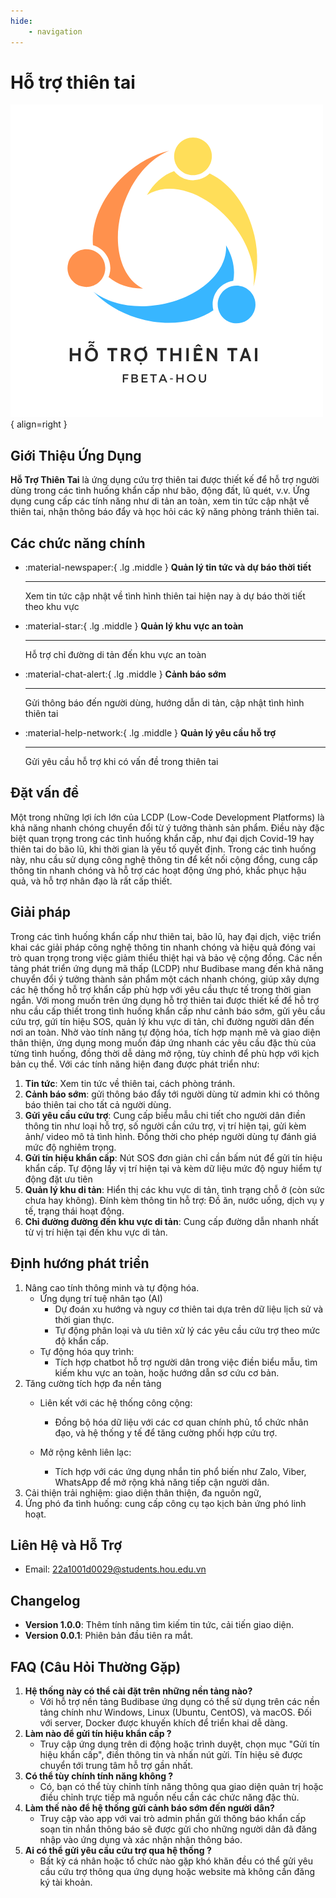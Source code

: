 ```yaml
---
hide:
    - navigation
---
```

# Hỗ trợ thiên tai

![Image title](assets/logo.png){ align=right }

## Giới Thiệu Ứng Dụng
**Hỗ Trợ Thiên Tai** là ứng dụng cứu trợ thiên tai được thiết kế để hỗ trợ người dùng trong các tình huống khẩn cấp như bão, động đất, lũ quét, v.v. Ứng dụng cung cấp các tính năng như di tản an toàn, xem tin tức cập nhật về thiên tai, nhận thông báo đẩy và học hỏi các kỹ năng phòng tránh thiên tai.
## Các chức năng chính 
<div class="grid cards" markdown>

-   :material-newspaper:{ .lg .middle } __Quản lý tin tức và dự báo thời tiết__

    ---

    Xem tin tức cập nhật về tình hình thiên tai hiện nay à dự báo thời tiết theo khu vực

-   :material-star:{ .lg .middle } __Quản lý khu vực an toàn__

    ---

    Hỗ trợ chỉ đường di tản đến khu vực an toàn




-   :material-chat-alert:{ .lg .middle } __Cảnh báo sớm__

    ---

    Gửi thông báo đến người dùng, hướng dẫn di tản, cập nhật tình hình thiên tai


-   :material-help-network:{ .lg .middle } __Quản lý yêu cầu hỗ trợ__

    ---

    Gửi yêu cầu hỗ trợ khi có vấn đề trong thiên tai 


</div>

## Đặt vấn đề 
Một trong những lợi ích lớn của LCDP (Low-Code Development Platforms) là khả năng nhanh chóng chuyển đổi từ ý tưởng thành sản phẩm. Điều này đặc biệt quan trọng trong các tình huống khẩn cấp, như đại dịch Covid-19 hay thiên tai do bão lũ, khi thời gian là yếu tố quyết định. Trong các tình huống này, nhu cầu sử dụng công nghệ thông tin để kết nối cộng đồng, cung cấp thông tin nhanh chóng và hỗ trợ các hoạt động ứng phó, khắc phục hậu quả, và hỗ trợ nhân đạo là rất cấp thiết.
## Giải pháp
Trong các tình huống khẩn cấp như thiên tai, bão lũ, hay đại dịch, việc triển khai các giải pháp công nghệ thông tin nhanh chóng và hiệu quả đóng vai trò quan trọng trong việc giảm thiểu thiệt hại và bảo vệ cộng đồng. Các nền tảng phát triển ứng dụng mã thấp (LCDP) như Budibase mang đến khả năng chuyển đổi ý tưởng thành sản phẩm một cách nhanh chóng, giúp xây dựng các hệ thống hỗ trợ khẩn cấp phù hợp với yêu cầu thực tế trong thời gian ngắn.
Với mong muốn trên ứng dụng hỗ trợ thiên tai được thiết kế để hỗ trợ nhu cầu cấp thiết trong tình huống khẩn cấp như cảnh báo sớm, gửi yêu cầu cứu trợ, gứi tín hiệu SOS, quản lý khu vực di tản, chỉ đường người dân đến nơi an toàn. Nhờ vào tính năng tự động hóa, tích hợp mạnh mẽ và giao diện thân thiện, ứng dụng mong muốn đáp ứng nhanh các yêu cầu đặc thù của từng tình huống, đồng thời dễ dảng mở rộng, tùy chỉnh để phù hợp với kịch bản cụ thể. Với các tính năng hiện đang được phát triển như: 

1. **Tin tức**: Xem tin tức về thiên tai, cách phòng tránh. 
2. **Cảnh báo sớm**: gửi thông báo đẩy tới người dùng từ admin khi có thông báo thiên tai cho tất cả người dùng. 
3. **Gửi yêu cầu cứu trợ**: Cung cấp biểu mẫu chi tiết cho người dân điền thông tin như loại hỗ trợ, số người cần cứu trợ, vị trí hiện tại, gửi kèm ảnh/ video mô tả tình hình. Đồng thời cho phép người dùng tự đánh giá mức độ nghiêm trọng. 
4.  **Gửi tín hiệu khẩn cấp**: Nút SOS đơn giản chỉ cần bấm nút để gửi tín hiệu khẩn cấp. Tự động lấy vị trí hiện tại và kèm dữ liệu mức độ nguy hiểm tự động đặt ưu tiên 
5.  **Quản lý khu di tản**: Hiển thị các khu vực di tản, tình trạng chỗ ở (còn sức chưa hay không). Đính kèm thông tin hỗ trợ: Đồ ăn, nước uống, dịch vụ y tế, trạng thái hoạt động. 
6. **Chỉ đường đường đến khu vực di tản**: Cung cấp đường dẫn nhanh nhất từ vị trí hiện tại đến khu vực di tản. 


## Định hướng phát triển

1. Nâng cao tính thông minh và tự động hóa. 
    - Ứng dụng trí tuệ nhân tạo (AI)
        - Dự đoán xu hướng và nguy cơ thiên tai dựa trên dữ liệu lịch sử và thời gian thực.
        - Tự động phân loại và ưu tiên xử lý các yêu cầu cứu trợ theo mức độ khẩn cấp.
    - Tự động hóa quy trình: 
        - Tích hợp chatbot hỗ trợ người dân trong việc điền biểu mẫu, tìm kiếm khu vực an toàn, hoặc hướng dẫn sơ cứu cơ bản.
2. Tăng cường tích hợp đa nền tảng
    - Liên kết với các hệ thống công cộng:

        - Đồng bộ hóa dữ liệu với các cơ quan chính phủ, tổ chức nhân đạo, và hệ thống y tế để tăng cường phối hợp cứu trợ.

    - Mở rộng kênh liên lạc:

        - Tích hợp với các ứng dụng nhắn tin phổ biến như Zalo, Viber, WhatsApp để mở rộng khả năng tiếp cận người dân.
3. Cải thiện trải nghiệm: giao diện thân thiện, đa nguôn ngữ, 
4. Ứng phó đa tình huống: cung cấp công cụ tạo kịch bản ứng phó linh hoạt. 

## Liên Hệ và Hỗ Trợ
- Email: 22a1001d0029@students.hou.edu.vn

## Changelog
- **Version 1.0.0**: Thêm tính năng tìm kiếm tin tức, cải tiến giao diện.
- **Version 0.0.1**: Phiên bản đầu tiên ra mắt.

## FAQ (Câu Hỏi Thường Gặp)

1. **Hệ thống này có thể cài đặt trên những nền tảng nào?**
    - Với hỗ trợ nền tảng Budibase ứng dụng có thể sử dụng trên các nền tảng chính như Windows, Linux (Ubuntu, CentOS), và macOS. Đối với server, Docker được khuyến khích để triển khai dễ dàng.
2. **Làm nào để gửi tín hiệu khẩn cấp ?**
    - Truy cập ứng dụng trên di động hoặc trình duyệt, chọn mục "Gửi tín hiệu khẩn cấp", điền thông tin và nhấn nút gửi. Tín hiệu sẽ được chuyển tới trung tâm hỗ trợ gần nhất.
3. **Có thể tùy chính tính năng không ?** 
    - Có, bạn có thể tùy chỉnh tính năng thông qua giao diện quản trị hoặc điều chỉnh trực tiếp mã nguồn nếu cần các chức năng đặc thù. 
4. **Làm thế nào để hệ thống gửi cảnh báo sớm đến người dân?**
    - Truy cập vào app với vai trò admin phần gửi thông báo khẩn cấp soạn tin nhắn thông báo sẽ được gửi cho những người dân đã đăng nhập vào ứng dụng và xác nhận nhận thông báo. 
5. **Ai có thể gửi yêu cầu cứu trợ qua hệ thống ?** 
    - Bất kỳ cá nhân hoặc tổ chức nào gặp khó khăn đều có thể gửi yêu cầu cứu trợ thông qua ứng dụng hoặc website mà không cần đăng ký tài khoản.
